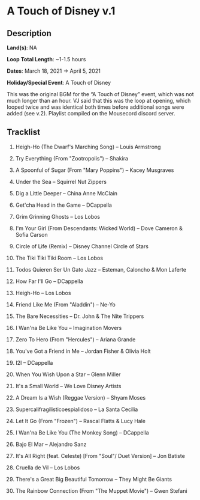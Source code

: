 # A Touch of Disney v.1

## Description

**Land(s)**: NA

**Loop Total Length**: ~1-1.5 hours

**Dates**: March 18, 2021 → April 5, 2021

**Holiday/Special Event**: A Touch of Disney

This was the original BGM for the “A Touch of Disney” event, which was not much longer than an hour. VJ said that this was the loop at opening, which looped twice and was identical both times before additional songs were added (see v.2). Playlist compiled on the Mousecord discord server.

## Tracklist

1. Heigh-Ho (The Dwarf's Marching Song) – Louis Armstrong


2. Try Everything (From "Zootropolis") – Shakira


3. A Spoonful of Sugar (From "Mary Poppins") – Kacey Musgraves


4. Under the Sea – Squirrel Nut Zippers


5. Dig a Little Deeper – China Anne McClain


6. Get'cha Head in the Game – DCappella


7. Grim Grinning Ghosts – Los Lobos


8. I'm Your Girl (From Descendants: Wicked World) – Dove Cameron & Sofia Carson


9. Circle of Life (Remix) – Disney Channel Circle of Stars


10. The Tiki Tiki Tiki Room – Los Lobos


11. Todos Quieren Ser Un Gato Jazz – Esteman, Caloncho & Mon Laferte


12. How Far I'll Go – DCappella


13. Heigh-Ho – Los Lobos


14. Friend Like Me (From "Aladdin") – Ne-Yo


15. The Bare Necessities – Dr. John & The Nite Trippers


16. I Wan'na Be Like You – Imagination Movers


17. Zero To Hero (From "Hercules") – Ariana Grande


18. You've Got a Friend in Me – Jordan Fisher & Olivia Holt


19. I2I – DCappella


20. When You Wish Upon a Star – Glenn Miller


21. It's a Small World – We Love Disney Artists


22. A Dream Is a Wish (Reggae Version) – Shyam Moses


23. Supercalifragilisticoespialidoso – La Santa Cecilia


24. Let It Go (From "Frozen") – Rascal Flatts & Lucy Hale


25. I Wan'na Be Like You (The Monkey Song) – DCappella


26. Bajo El Mar – Alejandro Sanz


27. It's All Right (feat. Celeste) [From "Soul"/ Duet Version] – Jon Batiste


28. Cruella de Vil – Los Lobos


29. There's a Great Big Beautiful Tomorrow – They Might Be Giants


30. The Rainbow Connection (From "The Muppet Movie") – Gwen Stefani


